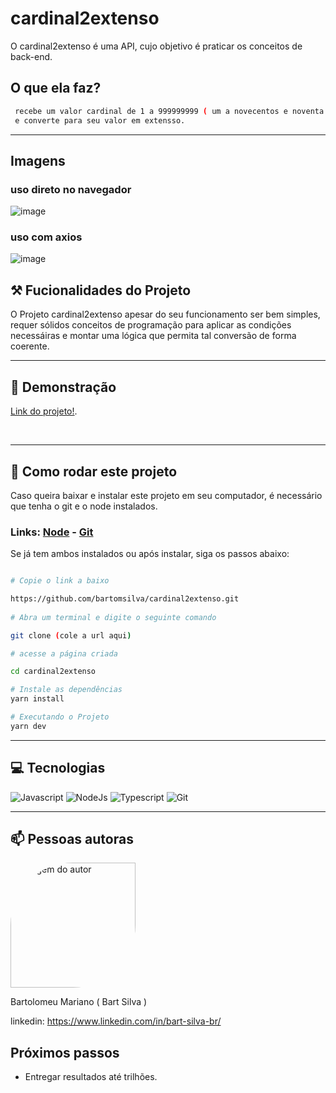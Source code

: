 # cardinal2extenso

<p>O cardinal2extenso é uma API, cujo objetivo é praticar os conceitos de back-end.</p>

## O que ela faz?
```bash
 recebe um valor cardinal de 1 a 999999999 ( um a novecentos e noventa milhões... ),
 e converte para seu valor em extensso.
```

<hr/>

## Imagens

### uso direto no navegador
![image](https://github.com/bartomsilva/cardinal2extenso/assets/106079184/abe9ff4a-b893-4e55-ae02-50dde87a2832)

### uso com axios 
![image](https://github.com/bartomsilva/cardinal2extenso/assets/106079184/4f925e64-9376-4d9a-b62b-0da65a9cee23)


<span id='funcionalidades'></span>
## ⚒ Fucionalidades do Projeto

O Projeto cardinal2extenso apesar do seu funcionamento ser bem simples, requer sólidos conceitos de programação para aplicar as condições necessáiras
e montar uma lógica que permita tal conversão de forma coerente.

<hr/>

<span id="link"></span>  
## 🔗 Demonstração<br/>
[Link do projeto!]().

<br/>
<span id='comorodar'></span>
 
<hr/>

## 📄 Como rodar este projeto

<p>Caso queira baixar e instalar este projeto em seu computador, é necessário que tenha o git e o node instalados.</p>

### Links:  <a href="https://nodejs.org/en">Node</a> - <a href="https://git-scm.com/">Git</a>

<p>Se já tem ambos instalados ou após instalar, siga os passos abaixo:</p>

```bash

# Copie o link a baixo

https://github.com/bartomsilva/cardinal2extenso.git
  
# Abra um terminal e digite o seguinte comando

git clone (cole a url aqui)

# acesse a página criada 

cd cardinal2extenso

# Instale as dependências
yarn install

# Executando o Projeto
yarn dev

```

<hr/>

<span id="tecnologias"></span>
## 💻 Tecnologias

![Javascript](https://user-images.githubusercontent.com/106079184/227620446-5307c4f2-0af2-4b7d-8696-a17780a13148.png)
![NodeJs](https://github.com/bartomsilva/decimal2extenso/assets/106079184/48c550da-4612-4b4b-a710-e9d694730963)
![Typescript](https://github.com/bartomsilva/decimal2extenso/assets/106079184/b1cba251-a970-4e88-87d0-fadd2aaeb26c)
![Git](https://user-images.githubusercontent.com/106079184/227621865-d6fd9ff4-2e10-4f7f-9759-f31c6434b565.png)



<hr/>
<span id="author"></span>

## 📫 Pessoas autoras

<img style="width: 200px; border-radius: 50% 0 " src="https://avatars.githubusercontent.com/u/106079184?s=400&u=753f5466a77193fe7077e495475b242787de0435&v=4" alt="imagem do autor">
<p>Bartolomeu Mariano ( Bart Silva )</p>

linkedin: https://www.linkedin.com/in/bart-silva-br/

<span id='next'></span>
## Próximos passos
- Entregar resultados até trilhões.

